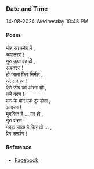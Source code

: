 ### Date and Time

14-08-2024 Wednesday 10:48 PM

#### Poem

मोह का स्नेह में ,  <br />
रूपांतरण !  <br />
गुरु कृपा का ही ,  <br />
अवतरण !  <br />
हो जाता फिर निर्मल ,  <br />
अंत: करण !  <br />
ऐसे जीव का आत्मा ही ,  <br />
करे वरण !  <br />
एक के बाद एक दूर होता ,  <br />
 आवरण !  <br />
मुमकिन है … गर हो ,  <br />
गुरु शरण !  <br />
महक़ जाता है फिर तो … ,  <br />
प्रेम समर्पण !

#### Reference

* [Facebook](https://www.facebook.com/share/v/7Cvhum7U7HSwoZY3/?mibextid=qi2Omg)
